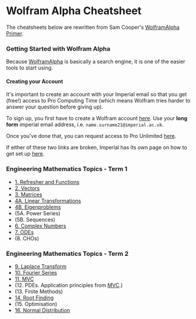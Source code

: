 # Wolfram Alpha Cheatsheet

 The cheatsheets below are rewritten from Sam Cooper's [WolframAlpha Primer](https://docs.google.com/document/d/1emFWAVX7kUjOxG_gGpu97uOR9nCJAbYL0qLeBq_Xpbw/edit#).

 ### Getting Started with Wolfram Alpha

 Because [WolframAlpha](https://www.wolframalpha.com) is basically a search engine, it is one of the easier tools to start using.

 #### Creating your Account
 It's important to create an account with your Imperial email so that you get (free!) access to Pro Computing Time (which means Wolfram tries harder to answer your question before giving up).

 To sign up, you first have to create a Wolfram account [here](https://account.wolfram.com/auth/create). Use your **long form** imperial email address, i.e. ```name.surname21@imperial.ac.uk```.

 Once you've done that, you can request access to Pro Unlimited [here](https://user.wolfram.com/portal/requestAK/e644bf3e2cf8d5afdf8bbbde53ce36b7b6b6a917).

 If either of these two links are broken, Imperial has its own page on how to get set up [here](https://www.imperial.ac.uk/admin-services/ict/self-service/computers-printing/devices-and-software/get-software/get-software-for-students/wolfram-alpha-pro/).

 ### Engineering Mathematics Topics - Term 1
 - [1. Refresher and Functions](./term1/1_refresher_functions.md)
 - [2. Vectors](./term1/2_vectors.md)
 - [3. Matrices](./term1/3_matrices.md)
 - [4A. Linear Transformations](./term1/4a_linear_transformations.md)
 - [4B. Eigenproblems](./term1/4b_eigen.md)
 - (5A. Power Series)
 - (5B. Sequences)
 - [6. Complex Numbers](./term1/6_complex.md)
 - [7. ODEs](./term1/7_ode.md)
 - (8. CHOs)

 ### Engineering Mathematics Topics - Term 2
  - [9. Laplace Transform](./term2/9_laplace.md)
  - [10. Fourier Series](./term2/10_fourier.md)
  - [11. MVC](./term2/11_mvc.md)
  - (12. PDEs. Application principles from [MVC](./term2/11_mvc.md).)
  - (13. Finite Methods)
  - [14. Root Finding](./term2/14_root.md)
  - (15. Optimisation)
  - [16. Normal Distribution](./term2/16_normdist.md)